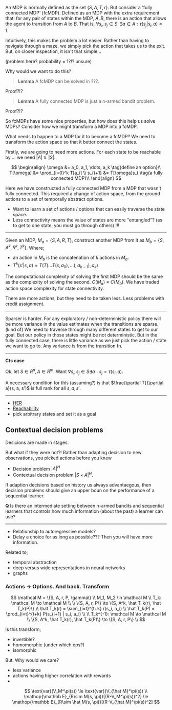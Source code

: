 An MDP is normally defined as the set $\{S, A, T, r\}$. But consider a 'fully connected MDP' (fcMDP). Defined as an MDP with the extra requirement that: for any pair of states within the MDP, $A, B$, there is an action that allows the agent to transition from $A$ to $B$. That is, $\forall s_i, s_j \in S\;\;\exists a\in A: \tau(s_j | s_i, a)\approx 1$.

<!-- This could be an exploration incentive? For every possible state-state pair, find an action /option that will get you from A to B. Relation to matrix completion!? -->

Intuitively, this makes the problem a lot easier. Rather than having to navigate through a maze, we simply pick the action that takes us to the exit. But, on closer inspection, it isn't that simple...

(problem here? probability = 1?!? unsure)

Why would we want to do this?

> __Lemma__ A fcMDP can be solved in ???.

Proof?!?

> __Lemma__ A fully connected MDP is just a n-armed bandit problem.

Proof?!?

So fcMDPs have some nice properties, but how does this help us solve MDPs? Consider how we might transform a MDP into a fcMDP.

What needs to happen to a MDP for it to become a fcMDP? We need to transform the action space so that it better connect the states.

Firstly, we are going to need more actions. For each state to be reachable by ... we need $|A| \ge |S|$.

$$
\begin{align}
\omega &= a_0, a_1, \dots, a_k \tag{define an option}\\
T[\omega] &= \prod_{i=0}^k T[a_i] \\
s_{t+1} &= T[\omega]s_t \tag{a fully connected MDP}\\
\end{align}
$$

Here we have constructed a fully connected MDP from a MDP that wasn't fully connected. This required a change of action space, from the ground actions to a set of temporally abstract options.

- Want to learn a set of actions / options that can easily traverse the state space.
- Less connectivity means the value of states are more "entangled"? (as to get to one state, you must go through others) !!!

***

Given an MDP, $M_a = \{S, A, R, T\}$, construct another MDP from it as $M_b = \{S, A^k, R^k, T^k\}$. Where;
- an action in $M_b$ is the concatenation of $k$ actions in $M_a$.
- $T^k(s' | s, a) = T(T(\dots T(s, a_0), \dots), a_{k-1}), a_k)$

The computational complexity of solving the first MDP should be the same as the complexity of solving the second. $C(M_a) \equiv C(M_b)$.
We have traded action space complexity for state connectivity.

There are more actions, but they need to be taken less. Less problems with credit assignment.

***

Sparser is harder.
For any exploratory / non-deterministic policy there will be more variance in the value estimates when the transitions are sparse. (kind of)
We need to traverse through many different states to get to our goal. But our policy in those states might be not deterministic.
But in the fully connected case, there is little variance as we just pick the action / state we want to go to. Any variance is from the transition fn.

***

__Cts case__

Ok, let $S\in R^n, A \in R^m$. Want $\forall s_i, s_j \in S \exists a: s_j =\tau(s_i, a)$.

A necessary condition for this (assuming?) is that $\frac{\partial T}{\partial a}(s, a, s')$ is full rank for all $s, a, s'$.



***

- [HER](https://arxiv.org/abs/1707.01495)
- [Reachability](https://arxiv.org/abs/1707.01495)
- pick arbitrary states and set it as a goal




## Contextual decision problems

Desicions are made in stages.

But what if they were not?! Rather than adapting decision to new observations, you picked actions before you knew

- Decision problem $|A|^H$
- Contextual decision problem $|S\times A|^H$.

If adaption decisions based on history us always advantaegous, then decision problems should give an upper boun on the performance of a sequential learner.

__Q__ Is there an intermediate setting between n-armed bandits and sequential learners that controls how much information (about the past) a learner can use?



***

- Relationship to autoregressive models?
- Delay a choice for as long as possible??? Then you will have more information.


Related to;

- temporal abstraction
- deep versus wide representations in neural networks
- graphs


### Actions $\to$ Options. And back. Transform


$$
\mathcal M = \{S, A, r, P, \gamma\} \\
M_1, M_2 \in \mathcal M \\
T_k: \mathcal M \to \mathcal M \\
\\
\{S, A, r, P\} \to \{S, A^k, \hat T_k(r), \hat T_k(P)\} \\
\hat T_k(r) = \sum_{i=t}^{t+k} r(s_i, a_i) \\
\hat T_k(P) = \prod_{i=t}^{t+k} P(s_{i+1} | s_i, a_i) \\
\\
T_k^{-1}: \mathcal M \to \mathcal M \\
\{S, A^k, \hat T_k(r), \hat T_k(P)\} \to  \{S, A, r, P\} \\
$$

Is this transform;
- invertible?
- homomorphic (under which ops?)
- isomorphic

But. Why would we care?

- less variance
- actions having higher correlation with rewards
-

$$
\text{var}(V_M^\pi(s)) \le \text{var}(V_{\hat M}^\pi(s)) \\
\mathop{\mathbb E}_{R\sim M(s, \pi)}[(R-V_M^\pi(s))^2] \le \mathop{\mathbb E}_{R\sim \hat M(s, \pi)}[(R-V_{\hat M}^\pi(s))^2]
$$
